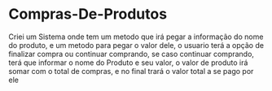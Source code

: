 # Compras-De-Produtos
 Criei um Sistema onde tem um metodo que irá pegar a informação do nome do produto, e um metodo para pegar o valor dele, o usuario terá a opção de finalizar compra ou continuar comprando, se caso continuar comprando, terá que informar o nome do Produto e seu valor, o valor de produto irá somar com o total de compras, e no final trará o valor total a se pago por ele
